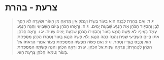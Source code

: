 # צרעת - בהרת

> יג ד: וְאִם בַּהֶרֶת לְבָנָה הִוא בְּעוֹר בְּשָׂרוֹ וְעָמֹק אֵין מַרְאֶהָ מִן הָעוֹר וּשְׂעָרָה לֹא הָפַךְ לָבָן וְהִסְגִּיר הַכֹּהֵן אֶת הַנֶּגַע שִׁבְעַת יָמִים.
> יג ה: וְרָאָהוּ הַכֹּהֵן בַּיּוֹם הַשְּׁבִיעִי וְהִנֵּה הַנֶּגַע עָמַד בְּעֵינָיו לֹא פָשָׂה הַנֶּגַע בָּעוֹר וְהִסְגִּירוֹ הַכֹּהֵן שִׁבְעַת יָמִים שֵׁנִית.
> יג ו: וְרָאָה הַכֹּהֵן אֹתוֹ בַּיּוֹם הַשְּׁבִיעִי שֵׁנִית וְהִנֵּה כֵּהָה הַנֶּגַע וְלֹא פָשָׂה הַנֶּגַע בָּעוֹר וְטִהֲרוֹ הַכֹּהֵן מִסְפַּחַת הִוא וְכִבֶּס בְּגָדָיו וְטָהֵר.
> יג ז: וְאִם פָּשֹׂה תִפְשֶׂה הַמִּסְפַּחַת בָּעוֹר אַחֲרֵי הֵרָאֹתוֹ אֶל הַכֹּהֵן לְטָהֳרָתוֹ; וְנִרְאָה שֵׁנִית אֶל הַכֹּהֵן.
> יג ח: וְרָאָה הַכֹּהֵן וְהִנֵּה פָּשְׂתָה הַמִּסְפַּחַת בָּעוֹר וְטִמְּאוֹ הַכֹּהֵן צָרַעַת הִוא. 
 

